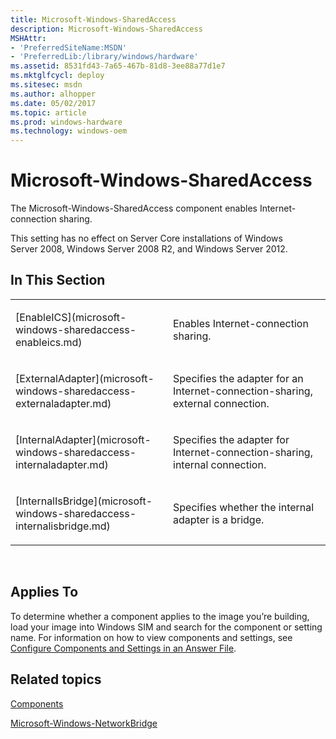 ```yaml
---
title: Microsoft-Windows-SharedAccess
description: Microsoft-Windows-SharedAccess
MSHAttr:
- 'PreferredSiteName:MSDN'
- 'PreferredLib:/library/windows/hardware'
ms.assetid: 8531fd43-7a65-467b-81d8-3ee88a77d1e7
ms.mktglfcycl: deploy
ms.sitesec: msdn
ms.author: alhopper
ms.date: 05/02/2017
ms.topic: article
ms.prod: windows-hardware
ms.technology: windows-oem
---
```


# Microsoft-Windows-SharedAccess


The Microsoft-Windows-SharedAccess component enables Internet-connection sharing.

This setting has no effect on Server Core installations of Windows Server 2008, Windows Server 2008 R2, and Windows Server 2012.

## In This Section


<table>
<colgroup>
<col width="50%" />
<col width="50%" />
</colgroup>
<tbody>
<tr class="odd">
<td><p>[EnableICS](microsoft-windows-sharedaccess-enableics.md)</p></td>
<td><p>Enables Internet-connection sharing.</p></td>
</tr>
<tr class="even">
<td><p>[ExternalAdapter](microsoft-windows-sharedaccess-externaladapter.md)</p></td>
<td><p>Specifies the adapter for an Internet-connection-sharing, external connection.</p></td>
</tr>
<tr class="odd">
<td><p>[InternalAdapter](microsoft-windows-sharedaccess-internaladapter.md)</p></td>
<td><p>Specifies the adapter for Internet-connection-sharing, internal connection.</p></td>
</tr>
<tr class="even">
<td><p>[InternalIsBridge](microsoft-windows-sharedaccess-internalisbridge.md)</p></td>
<td><p>Specifies whether the internal adapter is a bridge.</p></td>
</tr>
</tbody>
</table>

 

## Applies To


To determine whether a component applies to the image you’re building, load your image into Windows SIM and search for the component or setting name. For information on how to view components and settings, see [Configure Components and Settings in an Answer File](https://docs.microsoft.com/en-us/windows-hardware/customize/desktop/wsim/configure-components-and-settings-in-an-answer-file).

## Related topics


[Components](components-b-unattend.md)

[Microsoft-Windows-NetworkBridge](microsoft-windows-networkbridge.md)

 

 







